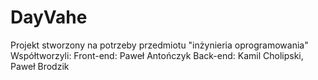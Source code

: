 # DayVahe

Projekt stworzony na potrzeby przedmiotu "inżynieria oprogramowania" 
Współtworzyli:
Front-end: Paweł Antończyk
Back-end: Kamil Cholipski, Paweł Brodzik
